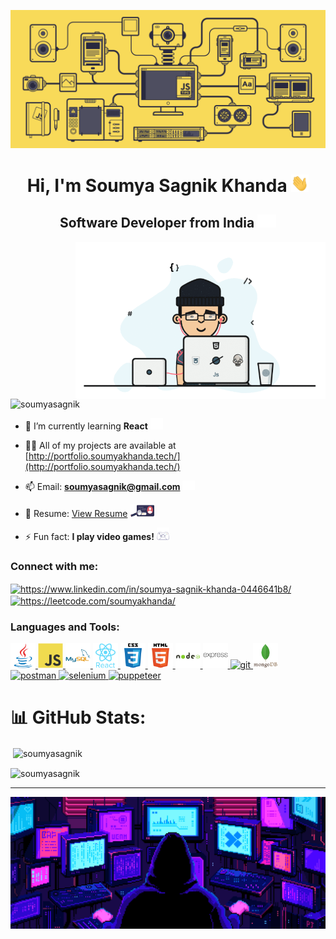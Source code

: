 [![MasterHead](https://raw.githubusercontent.com/SoumyaSagnik/images/main/banner.gif)]([https://soumyasagnik.io](https://raw.githubusercontent.com/SoumyaSagnik/images/main/banner.gif))
<h1 align="center">Hi, I'm Soumya Sagnik Khanda <img src="https://raw.githubusercontent.com/SoumyaSagnik/images/main/hi.gif" width="28px" height="28px" alt="hi"></h1>
<h2 align="center">Software Developer from India <img src="https://raw.githubusercontent.com/SoumyaSagnik/images/main/flag.gif" width="30px" height="21px" alt="flag"></h2>
<img align="right" alt="coding" width="400" src="https://raw.githubusercontent.com/SoumyaSagnik/images/main/coder.gif">

<p align="left"> <img src="https://komarev.com/ghpvc/?username=soumyasagnik&label=Profile%20views&color=0e75b6&style=flat" alt="soumyasagnik" /> </p>

- 🌱 I’m currently learning **React** <img src="https://raw.githubusercontent.com/SoumyaSagnik/images/main/react.gif" width="20px" alt="react">

- 👨‍💻 All of my projects are available at [http://portfolio.soumyakhanda.tech/](http://portfolio.soumyakhanda.tech/)

- 📫 Email: **soumyasagnik@gmail.com** <img src="https://raw.githubusercontent.com/SoumyaSagnik/images/main/mail.gif" width="20px" alt="email">

- 📄 Resume: [View Resume](https://drive.google.com/file/d/1ZCIA64FilpdQa6_HnOBxMaVIIr0zgy2w/view) <img src="https://raw.githubusercontent.com/SoumyaSagnik/images/main/resumee.gif" width="40px" height="20px" alt="resume">

- ⚡ Fun fact: **I play video games!** <img src="https://raw.githubusercontent.com/SoumyaSagnik/images/main/gamepad.gif" width="20px" alt="game">

<h3 align="left">Connect with me:</h3>
<p align="left">
<a href="https://linkedin.com/in/soumya-sagnik-khanda-0446641b8/" target="blank"><img align="center" src="https://raw.githubusercontent.com/rahuldkjain/github-profile-readme-generator/master/src/images/icons/Social/linked-in-alt.svg" alt="https://www.linkedin.com/in/soumya-sagnik-khanda-0446641b8/" height="30" width="40" /></a>
<a href="https://www.leetcode.com/soumyakhanda/" target="blank"><img align="center" src="https://raw.githubusercontent.com/rahuldkjain/github-profile-readme-generator/master/src/images/icons/Social/leet-code.svg" alt="https://leetcode.com/soumyakhanda/" height="30" width="40" /></a>
</p>

<h3 align="left">Languages and Tools:</h3>
<p align="left"> <a href="https://www.java.com" target="_blank" rel="noreferrer"> <img src="https://raw.githubusercontent.com/devicons/devicon/master/icons/java/java-original.svg" alt="java" width="40" height="40"/> </a> <a href="https://developer.mozilla.org/en-US/docs/Web/JavaScript" target="_blank" rel="noreferrer"> <img src="https://raw.githubusercontent.com/devicons/devicon/master/icons/javascript/javascript-original.svg" alt="javascript" width="40" height="40"/> </a> <a href="https://www.mysql.com/" target="_blank" rel="noreferrer"> <img src="https://raw.githubusercontent.com/devicons/devicon/master/icons/mysql/mysql-original-wordmark.svg" alt="mysql" width="40" height="40"/> </a> <a href="https://reactjs.org/" target="_blank" rel="noreferrer"> <img src="https://raw.githubusercontent.com/devicons/devicon/master/icons/react/react-original-wordmark.svg" alt="react" width="40" height="40"/> </a> <a href="https://www.w3schools.com/css/" target="_blank" rel="noreferrer"> <img src="https://raw.githubusercontent.com/devicons/devicon/master/icons/css3/css3-original-wordmark.svg" alt="css3" width="40" height="40"/> </a> <a href="https://www.w3.org/html/" target="_blank" rel="noreferrer"> <img src="https://raw.githubusercontent.com/devicons/devicon/master/icons/html5/html5-original-wordmark.svg" alt="html5" width="40" height="40"/> </a> <a href="https://nodejs.org" target="_blank" rel="noreferrer"> <img src="https://raw.githubusercontent.com/devicons/devicon/master/icons/nodejs/nodejs-original-wordmark.svg" alt="nodejs" width="40" height="40"/> </a> <a href="https://expressjs.com" target="_blank" rel="noreferrer"> <img src="https://raw.githubusercontent.com/devicons/devicon/master/icons/express/express-original-wordmark.svg" alt="express" width="40" height="40"/> </a> <a href="https://git-scm.com/" target="_blank" rel="noreferrer"> <img src="https://www.vectorlogo.zone/logos/git-scm/git-scm-icon.svg" alt="git" width="40" height="40"/> </a> <a href="https://www.mongodb.com/" target="_blank" rel="noreferrer"> <img src="https://raw.githubusercontent.com/devicons/devicon/master/icons/mongodb/mongodb-original-wordmark.svg" alt="mongodb" width="40" height="40"/> </a> <a href="https://postman.com" target="_blank" rel="noreferrer"> <img src="https://www.vectorlogo.zone/logos/getpostman/getpostman-icon.svg" alt="postman" width="40" height="40"/> </a> <a href="https://www.selenium.dev" target="_blank" rel="noreferrer"> <img src="https://raw.githubusercontent.com/detain/svg-logos/780f25886640cef088af994181646db2f6b1a3f8/svg/selenium-logo.svg" alt="selenium" width="40" height="40"/> </a> <a href="https://github.com/puppeteer/puppeteer" target="_blank" rel="noreferrer"> <img src="https://www.vectorlogo.zone/logos/pptrdev/pptrdev-official.svg" alt="puppeteer" width="40" height="40"/> </a> </p>

# 📊 GitHub Stats:

<p>&nbsp;<img align="center" src="https://github-readme-stats.vercel.app/api?username=soumyasagnik&show_icons=true&locale=en&theme=dark&hide_border=false" alt="soumyasagnik" /></p>

<p><img align="center" src="https://github-readme-streak-stats.herokuapp.com/?user=soumyasagnik&theme=dark&hide_border=false" alt="soumyasagnik" /></p>

---
[![MasterFoot](https://raw.githubusercontent.com/SoumyaSagnik/images/main/banner2.gif)]([https://soumyasagnik.io](https://raw.githubusercontent.com/SoumyaSagnik/images/main/banner2.gif))
